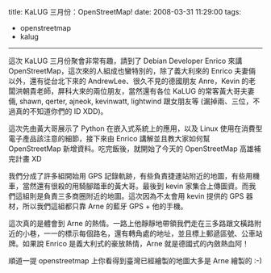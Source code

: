 title: KaLUG 三月份：OpenStreetMap!
date: 2008-03-31 11:29:00
tags: 
- openstreetmap
- kalug
---

這次 KaLUG 三月份聚會非常有趣，請到了 Debian Developer Enrico 來講 OpenStreetMap，這次來的人組成也蠻特別的，除了義大利來的 Enrico 夫妻倆以外，還有從台北下來的 AndrewLee、很久不見的德國朋友 Anre，Kevin 的老闆洪朝貴老師，屏科大來的兩位朋友，當然還有各位 KaLUG 的常客黃大哥夫妻倆, shawn, qerter, ajneok, kevinwatt, lightwind 跟女朋友等 (漏掉兩、三位，不過真的不知道你們的 ID XDD)。

這次先由黃大哥展示了 Python 在嵌入式系統上的應用，以及 Linux 使用在消費型電子產品該注意的細節，接下來由 Enrico 講解並且教大家如何幫 OpenStreetMap 新增資料。吃完飯後，就開始了今天的 OpenStreetMap 高雄補完計畫 XD

我們分成了許多組開始用 GPS 記錄軌跡，有些負責捷運站附近的地圖，有些用機車，當然還有很殺的用騎腳踏車的黃大哥。最後到 kevin 家集合上傳圖資。而我們這組則是負責三多商圈附近的地圖。這次因為不太會用 kevin 提供的 GPS 器材，所以我們這組都只靠 Arne 的藍牙 GPS + 他的手機。

這次真的是體會到 Arne 的熱情。一路上他靜靜地帶領我們走在三多路跟文橫路附近的小巷，一一的標示每個路名，還有轉角處的地址，並且標上郵遞區號、公車站牌。如果說 Enrico 是義大利式的豪放熱情，Arne 就是德國式的內斂熱血阿！

順道一提 openstreetmap 上你看得到臺灣已經繪製的地圖大多是 Arne 繪製的 :-)